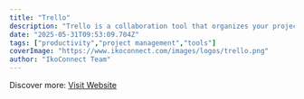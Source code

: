 ```yaml
---
title: "Trello"
description: "Trello is a collaboration tool that organizes your projects into boards, making it easy to manage tasks and workflows."
date: "2025-05-31T09:53:09.704Z"
tags: ["productivity","project management","tools"]
coverImage: "https://www.ikoconnect.com/images/logos/trello.png"
author: "IkoConnect Team"
---
```


Discover more: [Visit Website](https://trello.com/)
